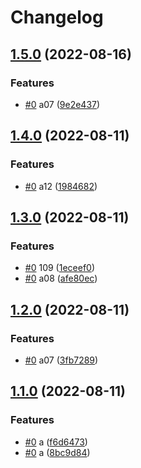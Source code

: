 # Changelog

## [1.5.0](https://github.com/shaunxu/happynrwl/compare/pql-v1.4.0...pql-v1.5.0) (2022-08-16)


### Features

* [#0](https://github.com/shaunxu/happynrwl/issues/0) a07 ([9e2e437](https://github.com/shaunxu/happynrwl/commit/9e2e437171f93d7dc4158a5a8f40395151dad6b7))

## [1.4.0](https://github.com/shaunxu/happynrwl/compare/pql-v1.3.0...pql-v1.4.0) (2022-08-11)


### Features

* [#0](https://github.com/shaunxu/happynrwl/issues/0) a12 ([1984682](https://github.com/shaunxu/happynrwl/commit/19846824f619c1de3f3347669bf4f3294d4c79a0))

## [1.3.0](https://github.com/shaunxu/happynrwl/compare/pql-v1.2.0...pql-v1.3.0) (2022-08-11)


### Features

* [#0](https://github.com/shaunxu/happynrwl/issues/0) 109 ([1eceef0](https://github.com/shaunxu/happynrwl/commit/1eceef0aca4bf31aaab7fdede871795f762eba8d))
* [#0](https://github.com/shaunxu/happynrwl/issues/0) a08 ([afe80ec](https://github.com/shaunxu/happynrwl/commit/afe80eccf3bc2d1d8916ce833ad49062a39d1bd5))

## [1.2.0](https://github.com/shaunxu/happynrwl/compare/pql-v1.1.0...pql-v1.2.0) (2022-08-11)


### Features

* [#0](https://github.com/shaunxu/happynrwl/issues/0) a07 ([3fb7289](https://github.com/shaunxu/happynrwl/commit/3fb72898e64a44ca3bedaaef568f0244a9ec64e6))

## [1.1.0](https://github.com/shaunxu/happynrwl/compare/pql-v1.0.0...pql-v1.1.0) (2022-08-11)


### Features

* [#0](https://github.com/shaunxu/happynrwl/issues/0) a ([f6d6473](https://github.com/shaunxu/happynrwl/commit/f6d6473fa5cec55fd47680195f53971003c54621))
* [#0](https://github.com/shaunxu/happynrwl/issues/0) a ([8bc9d84](https://github.com/shaunxu/happynrwl/commit/8bc9d84b632cf630fae1bb28b1d8ec833eabf523))
